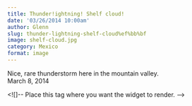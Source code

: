 ```yaml
---
title: Thunder!ightning! Shelf cloud!﻿
date: '03/26/2014 10:00am'
author: Glenn
slug: thunder-lightning-shelf-cloud%ef%bb%bf
image: shelf-cloud.jpg
category: Mexico
format: image
---
```

Nice, rare thunderstorm here in the mountain valley.  
March 8, 2014

<![]-- Place this tag where you want the widget to render. -->



